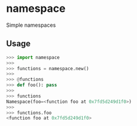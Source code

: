 # namespace
Simple namespaces

## Usage
```python
>>> import namespace
>>>
>>> functions = namespace.new()
>>>
>>> @functions
>>> def foo(): pass
>>>
>>> functions
Namespace(foo=<function foo at 0x7fd5d249d1f0>)
>>>
>>> functions.foo
<function foo at 0x7fd5d249d1f0>
```
